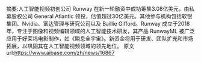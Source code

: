 摘要:人工智能视频初创公司 Runway 在新一轮融资中成功筹集3.08亿美元，由私募股权公司 General Atlantic 领投，估值超过30亿美元。其他参与机构包括软银集团、Nvidia、富达管理与研究公司以及 Baillie Gifford。Runway 成立于2018年，专注于图像和视频编辑领域的人工智能技术研发，其产品 RunwayML 被广泛应用于好莱坞电影制作，如《瞬息全宇宙》。新资金将用于研发、团队扩充和市场拓展，以巩固其在人工智能视频领域的领先地位。
原文url:https://www.aibase.com/zh/news/16867